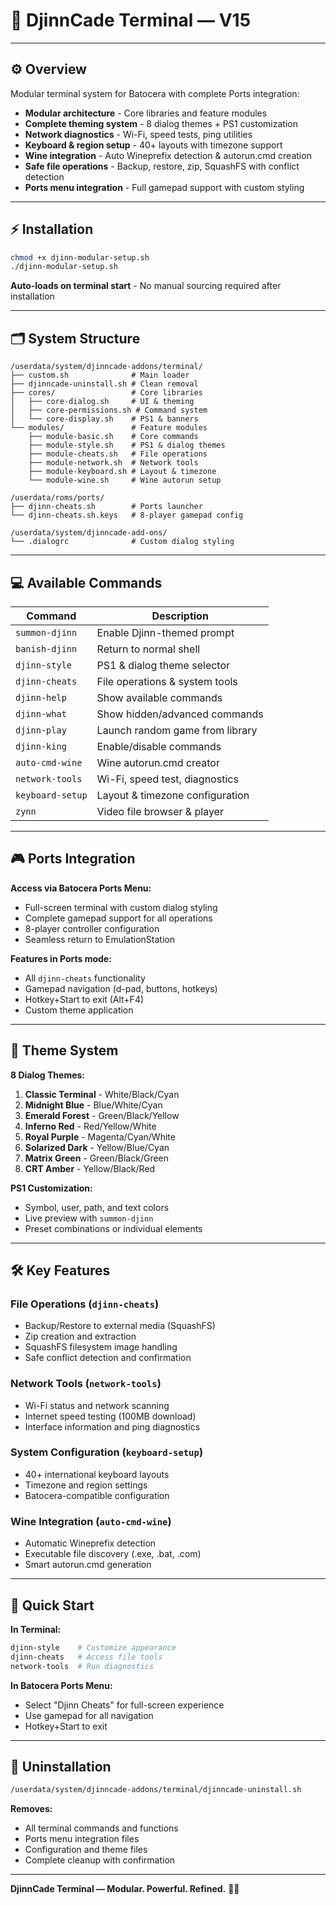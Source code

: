 # 🧞 **DjinnCade Terminal — V15**

---

## ⚙️ **Overview**

Modular terminal system for Batocera with complete Ports integration:

* **Modular architecture** - Core libraries and feature modules
* **Complete theming system** - 8 dialog themes + PS1 customization  
* **Network diagnostics** - Wi-Fi, speed tests, ping utilities
* **Keyboard & region setup** - 40+ layouts with timezone support
* **Wine integration** - Auto Wineprefix detection & autorun.cmd creation
* **Safe file operations** - Backup, restore, zip, SquashFS with conflict detection
* **Ports menu integration** - Full gamepad support with custom styling

---

## ⚡ **Installation**

```bash
chmod +x djinn-modular-setup.sh
./djinn-modular-setup.sh
```

**Auto-loads on terminal start** - No manual sourcing required after installation

---

## 🗂️ **System Structure**

```
/userdata/system/djinncade-addons/terminal/
├── custom.sh              # Main loader
├── djinncade-uninstall.sh # Clean removal
├── cores/                 # Core libraries
│   ├── core-dialog.sh     # UI & theming
│   ├── core-permissions.sh # Command system
│   └── core-display.sh    # PS1 & banners
└── modules/               # Feature modules
    ├── module-basic.sh    # Core commands
    ├── module-style.sh    # PS1 & dialog themes
    ├── module-cheats.sh   # File operations
    ├── module-network.sh  # Network tools
    ├── module-keyboard.sh # Layout & timezone
    └── module-wine.sh     # Wine autorun setup

/userdata/roms/ports/
├── djinn-cheats.sh        # Ports launcher
└── djinn-cheats.sh.keys   # 8-player gamepad config

/userdata/system/djinncade-add-ons/
└── .dialogrc              # Custom dialog styling
```

---

## 💻 **Available Commands**

| Command | Description |
|---------|-------------|
| `summon-djinn` | Enable Djinn-themed prompt |
| `banish-djinn` | Return to normal shell |
| `djinn-style` | PS1 & dialog theme selector |
| `djinn-cheats` | File operations & system tools |
| `djinn-help` | Show available commands |
| `djinn-what` | Show hidden/advanced commands |
| `djinn-play` | Launch random game from library |
| `djinn-king` | Enable/disable commands |
| `auto-cmd-wine` | Wine autorun.cmd creator |
| `network-tools` | Wi-Fi, speed test, diagnostics |
| `keyboard-setup` | Layout & timezone configuration |
| `zynn` | Video file browser & player |

---

## 🎮 **Ports Integration**

**Access via Batocera Ports Menu:**
- Full-screen terminal with custom dialog styling
- Complete gamepad support for all operations
- 8-player controller configuration
- Seamless return to EmulationStation

**Features in Ports mode:**
- All `djinn-cheats` functionality
- Gamepad navigation (d-pad, buttons, hotkeys)
- Hotkey+Start to exit (Alt+F4)
- Custom theme application

---

## 🎨 **Theme System**

**8 Dialog Themes:**
1. **Classic Terminal** - White/Black/Cyan
2. **Midnight Blue** - Blue/White/Cyan  
3. **Emerald Forest** - Green/Black/Yellow
4. **Inferno Red** - Red/Yellow/White
5. **Royal Purple** - Magenta/Cyan/White
6. **Solarized Dark** - Yellow/Blue/Cyan
7. **Matrix Green** - Green/Black/Green
8. **CRT Amber** - Yellow/Black/Red

**PS1 Customization:**
- Symbol, user, path, and text colors
- Live preview with `summon-djinn`
- Preset combinations or individual elements

---

## 🛠️ **Key Features**

### **File Operations** (`djinn-cheats`)
- Backup/Restore to external media (SquashFS)
- Zip creation and extraction
- SquashFS filesystem image handling
- Safe conflict detection and confirmation

### **Network Tools** (`network-tools`) 
- Wi-Fi status and network scanning
- Internet speed testing (100MB download)
- Interface information and ping diagnostics

### **System Configuration** (`keyboard-setup`)
- 40+ international keyboard layouts
- Timezone and region settings
- Batocera-compatible configuration

### **Wine Integration** (`auto-cmd-wine`)
- Automatic Wineprefix detection
- Executable file discovery (.exe, .bat, .com)
- Smart autorun.cmd generation

---

## 🚀 **Quick Start**

**In Terminal:**
```bash
djinn-style    # Customize appearance
djinn-cheats   # Access file tools
network-tools  # Run diagnostics
```

**In Batocera Ports Menu:**
- Select "Djinn Cheats" for full-screen experience
- Use gamepad for all navigation
- Hotkey+Start to exit

---

## 🧹 **Uninstallation**

```bash
/userdata/system/djinncade-addons/terminal/djinncade-uninstall.sh
```

**Removes:**
- All terminal commands and functions
- Ports menu integration files
- Configuration and theme files
- Complete cleanup with confirmation

---

**DjinnCade Terminal — Modular. Powerful. Refined.** 🧞‍♂️
